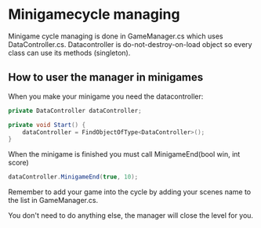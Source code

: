 # Minigamecycle managing
Minigame cycle managing is done in GameManager.cs which uses DataController.cs. Datacontroller is do-not-destroy-on-load object so every class can use its methods (singleton).

## How to user the manager in minigames
When you make your minigame you need the datacontroller:
```C#
private DataController dataController;
```
```C#
private void Start() {
    dataController = FindObjectOfType<DataController>();
}
```
When the minigame is finished you must call MinigameEnd(bool win, int score)
```C#
dataController.MinigameEnd(true, 10);
```
Remember to add your game into the cycle by adding your scenes name to the list in GameManager.cs.

You don't need to do anything else, the manager will close the level for you.
